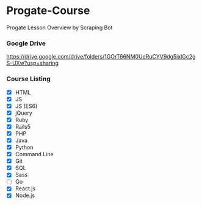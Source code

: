 # Progate-Course
Progate Lesson Overview by Scraping Bot

### Google Drive
https://drive.google.com/drive/folders/1GOrT66NM0UeRuCYV9dg5ixIGc2gS-UXw?usp=sharing

### Course Listing
- [x] HTML
- [x] JS
- [x] JS (ES6)
- [x] jQuery
- [x] Ruby
- [x] Rails5
- [x] PHP
- [x] Java
- [x] Python
- [x] Command Line
- [x] Git
- [x] SQL
- [x] Sass
- [ ] Go
- [x] React.js
- [x] Node.js
